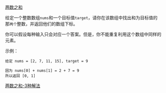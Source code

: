 [两数之和](https://leetcode-cn.com/problems/two-sum/)

给定一个整数数组`nums`和一个目标值`target`，请你在该数组中找出和为目标值的那`两个`整数，并返回他们的数组下标。

你可以假设每种输入只会对应一个答案。但是，你不能重复利用这个数组中同样的元素。

示例：

```
给定 nums = [2, 7, 11, 15], target = 9

因为 nums[0] + nums[1] = 2 + 7 = 9
所以返回 [0, 1]
```

[两数之和-3种解法](https://leetcode-cn.com/problems/two-sum/solution/liang-shu-zhi-he-3chong-jie-fa-by-617076674/)